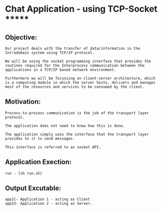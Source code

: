 # Chat Application - using TCP-Socket  *****


## Objective:
	Our project deals with the transfer of data/information in the Intradomain system using TCP/IP protocol.

	We will be using the socket programming interface that provides the routines required for the Interprocess communication between the applications in a TCP/IP based network environment.

	Furthermore we will be focussing on client-server architecture, which is a computing module in which the server hosts, delivers and manages most of the resources and services to be consumed by the client.



## Motivation:
	Process-to-process communication is the job of the transport layer protocol. 

	The application does not need to know how this is done. 

	The application simply uses the interface that the transport layer provides to it to send messages. 

	This interface is referred to as socket API.


## Application Exection:
	run - [sh run.sh]

## Output Excutable:
	app1C- Application 1 - acting as Client
	app2S- Application 2 - acting as Server.
